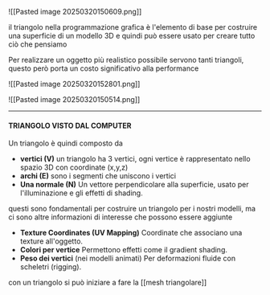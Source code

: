![[Pasted image 20250320150609.png]]

il triangolo nella programmazione grafica è l'elemento di base per costruire una superficie di un modello 3D e quindi può essere usato per creare tutto ciò che pensiamo

Per realizzare un oggetto più realistico possibile servono tanti triangoli, questo però porta un costo significativo alla performance

![[Pasted image 20250320152801.png]]


![[Pasted image 20250320150514.png]]


---
#### TRIANGOLO VISTO DAL COMPUTER

Un triangolo è quindi composto da

- **vertici (V)**
	un triangolo ha 3 vertici, ogni vertice è rappresentato nello spazio 3D con coordinate (x,y,z)
- **archi (E)**
	sono i segmenti che uniscono i vertici
- **Una normale (N)**
	Un vettore perpendicolare alla superficie, usato per l'illuminazione e gli effetti di shading.

questi sono fondamentali per costruire un triangolo per i nostri modelli, ma ci sono altre informazioni di interesse che possono essere aggiunte

- **Texture Coordinates (UV Mapping)**
	Coordinate che associano una texture all'oggetto.
- **Colori per vertice**
	Permettono effetti come il gradient shading.
- **Peso dei vertici** (nei modelli animati)
	Per deformazioni fluide con scheletri (rigging).

con un triangolo si può iniziare a fare la [[mesh triangolare]]


